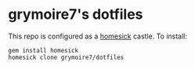 grymoire7's dotfiles
====================

This repo is configured as a [homesick](https://github.com/technicalpickles/homesick) castle.
To install:

```
gem install homesick
homesick clone grymoire7/dotfiles
```
